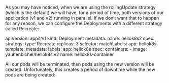 As you may have noticed, when we are using the rollingUpdate strategy (which is the default) we will have, for a period of time, both versions of our application (v1 and v2) running in parallel. If we don’t want that to happen for any reason, we can configure the Deployments with a different strategy called Recreate:

apiVersion: apps/v1
kind: Deployment
metadata:
  name: hellok8s2
spec:
  strategy:
    type: Recreate
  replicas: 3
  selector:
    matchLabels:
      app: hellok8s
  template:
    metadata:
      labels:
        app: hellok8s
    spec:
      containers:
      - image: yauhenbichel/hellok8s:v2
        name: hellok8s-container

All our pods will be terminated, then pods using the new version will be created. Unfortunately, this creates a period of downtime while the new pods are being created:

